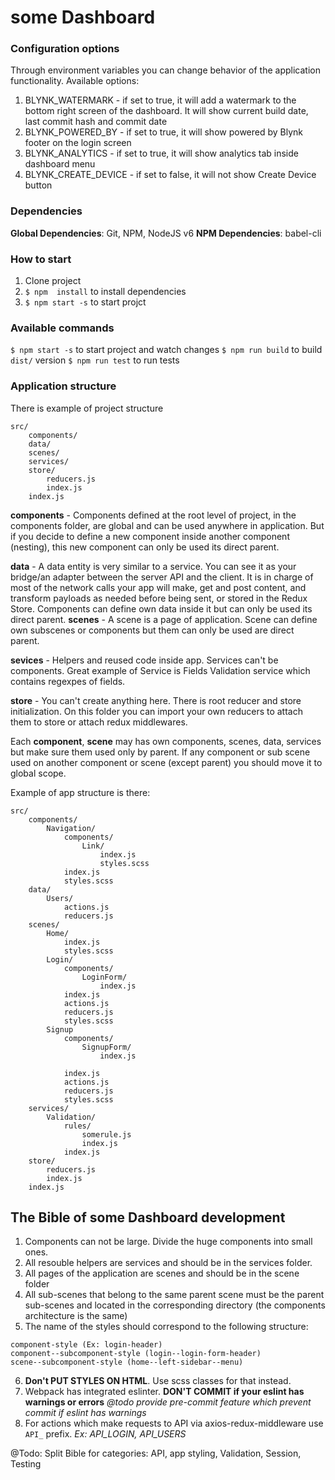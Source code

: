 # some Dashboard

### Configuration options
Through environment variables you can change behavior of the application functionality. Available options:
1. BLYNK_WATERMARK - if set to true, it will add a watermark to the bottom right screen of the dashboard. It will show current build date, last commit hash and commit date
2. BLYNK_POWERED_BY - if set to true, it will show powered by Blynk footer on the login screen
3. BLYNK_ANALYTICS - if set to true, it will show analytics tab inside dashboard menu
4. BLYNK_CREATE_DEVICE - if set to false, it will not show Create Device button

### Dependencies
**Global Dependencies**: Git, NPM, NodeJS v6
**NPM Dependencies**: babel-cli

### How to start
1. Clone project
2. `$ npm  install` to install dependencies
3. `$ npm start -s` to start projct

### Available commands

`$ npm start -s` to start project and watch changes
`$ npm run build` to build `dist/` version
`$ npm run test` to run tests

### Application structure

There is example of project structure
```
src/
    components/
    data/
    scenes/
    services/
    store/
        reducers.js
        index.js
    index.js
```

**components** - Components defined at the root level of project, in the components folder, are global and can be used anywhere in  application. But if you decide to define a new component inside another component (nesting), this new component can only be used its direct parent.

**data** - A data entity is very similar to a service. You can see it as your bridge/an adapter between the server API and the client. It is in charge of most of the network calls your app will make, get and post content, and transform payloads as needed before being sent, or stored in the Redux Store. Components can define own data inside it but can only be used its direct parent. 
**scenes** - A scene is a page of application. Scene can define own subscenes or components but them can only be used are direct parent.

**sevices** - Helpers and reused code inside app. Services can't be components. Great example of Service is Fields Validation service which contains regexpes of fields.

**store** - You can't create anything here. There is root reducer and store initialization. On this folder you can import your own reducers to attach them to store or attach redux middlewares. 

Each **component**, **scene** may has own components, scenes, data, services but make sure them used only by parent. If any component or sub scene used on another component or scene (except parent) you should move it to global scope. 

Example of app structure is there: 

```
src/
    components/
        Navigation/
            components/
                Link/
                    index.js
                    styles.scss
            index.js
            styles.scss
    data/
        Users/
            actions.js
            reducers.js
    scenes/
        Home/
            index.js
            styles.scss
        Login/
            components/
                LoginForm/
                    index.js
            index.js
            actions.js
            reducers.js
            styles.scss
        Signup
            components/
                SignupForm/
                    index.js
                    
            index.js
            actions.js
            reducers.js
            styles.scss
    services/
        Validation/
            rules/
                somerule.js
                index.js
            index.js
    store/
        reducers.js
        index.js
    index.js
```

## The Bible of some Dashboard development

1. Components can not be large. Divide the huge components into small ones.
2. All resouble helpers are services and should be in the services folder.
3. All pages of the application are scenes and should be in the scene folder
4. All sub-scenes that belong to the same parent scene must be the parent sub-scenes and located in the corresponding directory (the components architecture is the same)
5. The name of the styles should correspond to the following structure:
```
component-style (Ex: login-header)
component--subcomponent-style (login--login-form-header)
scene--subcomponent-style (home--left-sidebar--menu)
```
6. **Don't PUT STYLES ON HTML**. Use scss classes for that instead. 
7. Webpack has integrated eslinter. **DON'T COMMIT if your eslint has warnings or errors** _@todo provide pre-commit feature which prevent commit if eslint has warnings_
8. For actions which make requests to API via axios-redux-middleware use `API_` prefix. _Ex: API_LOGIN, API_USERS_

@Todo: Split Bible for categories: API, app styling, Validation, Session, Testing
